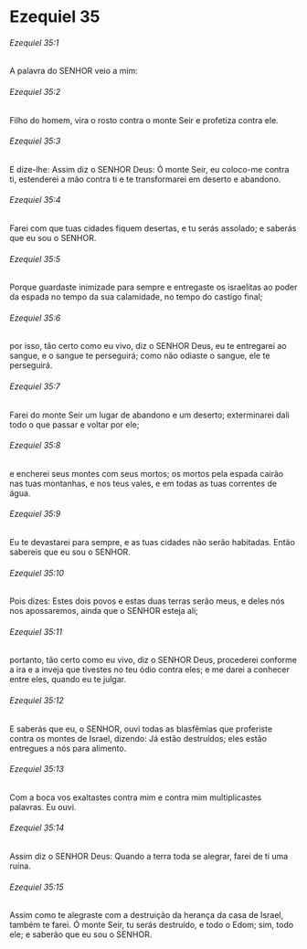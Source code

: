 # Ezequiel 35

###### Ezequiel 35:1

A palavra do SENHOR veio a mim:

###### Ezequiel 35:2

Filho do homem, vira o rosto contra o monte Seir e profetiza contra ele.

###### Ezequiel 35:3

E dize-lhe: Assim diz o SENHOR Deus: Ó monte Seir, eu coloco-me contra ti, estenderei a mão contra ti e te transformarei em deserto e abandono.

###### Ezequiel 35:4

Farei com que tuas cidades fiquem desertas, e tu serás assolado; e saberás que eu sou o SENHOR.

###### Ezequiel 35:5

Porque guardaste inimizade para sempre e entregaste os israelitas ao poder da espada no tempo da sua calamidade, no tempo do castigo final;

###### Ezequiel 35:6

por isso, tão certo como eu vivo, diz o SENHOR Deus, eu te entregarei ao sangue, e o sangue te perseguirá; como não odiaste o sangue, ele te perseguirá.

###### Ezequiel 35:7

Farei do monte Seir um lugar de abandono e um deserto; exterminarei dali todo o que passar e voltar por ele;

###### Ezequiel 35:8

e encherei seus montes com seus mortos; os mortos pela espada cairão nas tuas montanhas, e nos teus vales, e em todas as tuas correntes de água.

###### Ezequiel 35:9

Eu te devastarei para sempre, e as tuas cidades não serão habitadas. Então sabereis que eu sou o SENHOR.

###### Ezequiel 35:10

Pois dizes: Estes dois povos e estas duas terras serão meus, e deles nós nos apossaremos, ainda que o SENHOR esteja ali;

###### Ezequiel 35:11

portanto, tão certo como eu vivo, diz o SENHOR Deus, procederei conforme a ira e a inveja que tivestes no teu ódio contra eles; e me darei a conhecer entre eles, quando eu te julgar.

###### Ezequiel 35:12

E saberás que eu, o SENHOR, ouvi todas as blasfêmias que proferiste contra os montes de Israel, dizendo: Já estão destruídos; eles estão entregues a nós para alimento.

###### Ezequiel 35:13

Com a boca vos exaltastes contra mim e contra mim multiplicastes palavras. Eu ouvi.

###### Ezequiel 35:14

Assim diz o SENHOR Deus: Quando a terra toda se alegrar, farei de ti uma ruína.

###### Ezequiel 35:15

Assim como te alegraste com a destruição da herança da casa de Israel, também te farei. Ó monte Seir, tu serás destruído, e todo o Edom; sim, todo ele; e saberão que eu sou o SENHOR.

